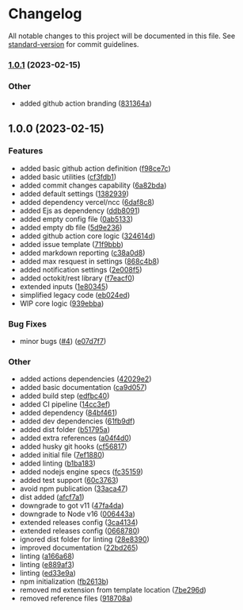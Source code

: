 # Changelog

All notable changes to this project will be documented in this file. See [standard-version](https://github.com/conventional-changelog/standard-version) for commit guidelines.

### [1.0.1](https://github.com/ossf/scorecard-monitor/compare/v1.0.0...v1.0.1) (2023-02-15)


### Other

* added github action branding  ([831364a](https://github.com/ossf/scorecard-monitor/commits/831364aaf4654af1bbc4747fcbc414539b9d7a74))

## 1.0.0 (2023-02-15)


### Features

* added basic github action definition ([f98ce7c](https://github.com/ossf/scorecard-monitor/commits/f98ce7c0affd8559f37e5fbf2f9a2c3e30242eca))
* added basic utilities ([cf3fdb1](https://github.com/ossf/scorecard-monitor/commits/cf3fdb12bd1d8fcdd387d1a9c8a73fc20dcb1c50))
* added commit changes capability ([6a82bda](https://github.com/ossf/scorecard-monitor/commits/6a82bda3f82787caf58e6ca3cd65002943b36484))
* added default settings ([1382939](https://github.com/ossf/scorecard-monitor/commits/138293900da4c9b7b9ee9ed7158df420c218e243))
* added dependency vercel/ncc ([6daf8c8](https://github.com/ossf/scorecard-monitor/commits/6daf8c85e37e89833cc388cfa525658056bc4e12))
* added Ejs as dependency ([ddb8091](https://github.com/ossf/scorecard-monitor/commits/ddb8091243ae905f3e57374de72a7374d5cf00b2))
* added empty config file ([0ab5133](https://github.com/ossf/scorecard-monitor/commits/0ab51330c188a6e2e19e8c1705f95e8ec6a9b357))
* added empty db file ([5d9e236](https://github.com/ossf/scorecard-monitor/commits/5d9e236327ddc4fe9a9819e3280d9738010f14d8))
* added github action core logic ([324614d](https://github.com/ossf/scorecard-monitor/commits/324614d184fbbf02b034825cf46fb413b8318cfd))
* added issue template ([71f9bbb](https://github.com/ossf/scorecard-monitor/commits/71f9bbb2901d471c8014495a7e8b885d97ac23f7))
* added markdown reporting ([c38a0d8](https://github.com/ossf/scorecard-monitor/commits/c38a0d85806d24f82713a94cd7119308d53cef14))
* added max resquest in settings ([868c4b8](https://github.com/ossf/scorecard-monitor/commits/868c4b86e575e9d4d1356ca9b5a6359b2e03f92a))
* added notification settings ([2e008f5](https://github.com/ossf/scorecard-monitor/commits/2e008f5e50724b414c6b6c2a71dd58fcb10ad0cd))
* added octokit/rest library ([f7eacf0](https://github.com/ossf/scorecard-monitor/commits/f7eacf08cba8034723fd539d90a674de36c250a6))
* extended inputs ([1e80345](https://github.com/ossf/scorecard-monitor/commits/1e80345be1777b7db25952af3d1081af93141a03))
* simplified legacy code ([eb024ed](https://github.com/ossf/scorecard-monitor/commits/eb024ed84e505433bb89098c65140e43b5784e7c))
* WIP core logic ([939ebba](https://github.com/ossf/scorecard-monitor/commits/939ebba0c1d773237366620cefd77e2a54afff09))


### Bug Fixes

* minor bugs ([#4](https://github.com/ossf/scorecard-monitor/issues/4)) ([e07d7f7](https://github.com/ossf/scorecard-monitor/commits/e07d7f7dd38efa5caaf64d0c548752f2ae54ed45))


### Other

* added actions dependencies ([42029e2](https://github.com/ossf/scorecard-monitor/commits/42029e2788dfae7ad0b2ffd9011b085d46b10416))
* added basic documentation ([ca9d057](https://github.com/ossf/scorecard-monitor/commits/ca9d0574a6189c0244abc2fa1951f2f3fb0ca265))
* added build step  ([edfbc40](https://github.com/ossf/scorecard-monitor/commits/edfbc40e1c79bb3317e54f3b1265d762df1bf248))
* added CI pipeline ([14cc3ef](https://github.com/ossf/scorecard-monitor/commits/14cc3ef72671b56fc196639319ef1727af7b5f8b))
* added dependency ([84bf461](https://github.com/ossf/scorecard-monitor/commits/84bf4617d82095b9c11b58ed528cd0e1b19679d7))
* added dev dependencies ([61fb9df](https://github.com/ossf/scorecard-monitor/commits/61fb9dfdb9f58ec422c917c0fe7be82cea8cbed7))
* added dist folder ([b51795a](https://github.com/ossf/scorecard-monitor/commits/b51795a3eb45c7ed30854d42c0f71baf2e800f98))
* added extra references ([a04f4d0](https://github.com/ossf/scorecard-monitor/commits/a04f4d0b7d3acdee274d9dc7f7eb7ba9cdd728b4))
* added husky git hooks ([cf56817](https://github.com/ossf/scorecard-monitor/commits/cf568176151265c092051ce11de5fdbbeaa822ee))
* added initial file ([7ef1880](https://github.com/ossf/scorecard-monitor/commits/7ef18801e6ef662e8b345bcf1afb7272843eec93))
* added linting ([b1ba183](https://github.com/ossf/scorecard-monitor/commits/b1ba1837c9b79d133cd8eae18779eb95706b4bb1))
* added nodejs engine specs ([fc35159](https://github.com/ossf/scorecard-monitor/commits/fc351595aeb23903ea54406d91f8c41b0d1601c8))
* added test support ([60c3763](https://github.com/ossf/scorecard-monitor/commits/60c3763c9e9ce21708e0345e941536e5b94a24d0))
* avoid npm publication ([33aca47](https://github.com/ossf/scorecard-monitor/commits/33aca4797de7acb581b37ae3885e64ca33d7dadd))
* dist added ([afcf7a1](https://github.com/ossf/scorecard-monitor/commits/afcf7a1898698eb4aa5be176dbffb58cd92c68cb))
* downgrade to got v11 ([47fa4da](https://github.com/ossf/scorecard-monitor/commits/47fa4dab2892369999a824dfde018361942efbcd))
* downgrade to Node v16 ([006443a](https://github.com/ossf/scorecard-monitor/commits/006443a765e291856bce17e6def903a22d26f7d9))
* extended releases config ([3ca4134](https://github.com/ossf/scorecard-monitor/commits/3ca4134c7682bc12cb95b0fe7c698caf16514af2))
* extended releases config ([0668780](https://github.com/ossf/scorecard-monitor/commits/06687803ea166c19c13a2cfe9259ba4d051943d0))
* ignored dist folder for linting ([28e8390](https://github.com/ossf/scorecard-monitor/commits/28e83905706f9a0de7b11655a0e5fbf9271d98e2))
* improved documentation ([22bd265](https://github.com/ossf/scorecard-monitor/commits/22bd265c0374c79d8334d36f9be5ee88b744439c))
* linting ([a166a68](https://github.com/ossf/scorecard-monitor/commits/a166a682889bcc757ff6ab9f330eae3c8b546132))
* linting ([e889af3](https://github.com/ossf/scorecard-monitor/commits/e889af3c39fdf3cc3c8d74819442ea043d6a4291))
* linting ([ed33e9a](https://github.com/ossf/scorecard-monitor/commits/ed33e9afe096a156e9e7ff9580c037f945b1d613))
* npm initialization ([fb2613b](https://github.com/ossf/scorecard-monitor/commits/fb2613b272128f4151ea8eb57f2b3aa310df514b))
* removed md extension from template location ([7be296d](https://github.com/ossf/scorecard-monitor/commits/7be296d134fc436c9c2b151149ce4a6a58483570))
* removed reference files ([918708a](https://github.com/ossf/scorecard-monitor/commits/918708a98feff0054ad7d68f17ae534a8cb354bd))
